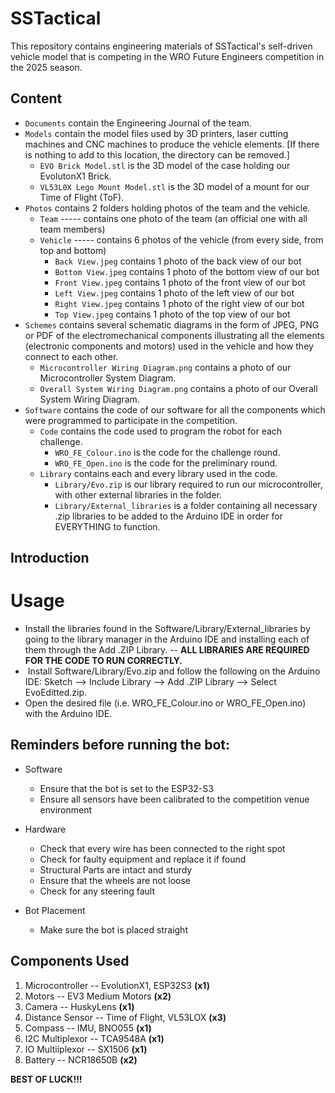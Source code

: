 # SSTactical

This repository contains engineering materials of SSTactical's self-driven vehicle model that is competing in the WRO Future Engineers competition in the 2025 season.
## Content
* `Documents` contain the Engineering Journal of the team.
* `Models` contain the model files used by 3D printers, laser cutting machines and CNC machines to produce the vehicle elements. [If there is nothing to add to this location, the directory can be removed.]
   * `EVO Brick Model.stl` is the 3D model of the case holding our EvolutonX1 Brick.
   * `VL53L0X Lego Mount Model.stl` is the 3D model of a mount for our Time of Flight (ToF). 
* `Photos` contains 2 folders holding photos of the team and the vehicle.
   * `Team` ----- contains one photo of the team (an official one with all team members)
   * `Vehicle` ----- contains 6 photos of the vehicle (from every side, from top and bottom)
      - `Back View.jpeg` contains 1 photo of the back view of our bot
      - `Bottom View.jpeg` contains 1 photo of the bottom view of our bot
      - `Front View.jpeg` contains 1 photo of the front view of our bot
      - `Left View.jpeg` contains 1 photo of the left view of our bot
      - `Right View.jpeg` contains 1 photo of the right view of our bot
      - `Top View.jpeg` contains 1 photo of the top view of our bot
* `Schemes` contains several schematic diagrams in the form of JPEG, PNG or PDF of the electromechanical components illustrating all the elements (electronic components and motors) used in the vehicle and how they connect to each other.
   * `Microcontroller Wiring Diagram.png` contains a photo of our Microcontroller System Diagram.
   * `Overall System Wiring Diagram.png` contains a photo of our Overall System Wiring Diagram.
* `Software` contains the code of our software for all the components which were programmed to participate in the competition.
  * `Code` contains the code used to program the robot for each challenge.
    - `WRO_FE_Colour.ino` is the code for the challenge round.               
    - `WRO_FE_Open.ino` is the code for the preliminary round.        
  * `Library` contains each and every library used in the code.
    - `Library/Evo.zip` is our library required to run our microcontroller, with other external libraries in the folder.
    - `Library/External_libraries` is a folder containing all necessary .zip libraries to be added to the Arduino IDE in order for EVERYTHING to function.
## Introduction
# Usage
  * Install the libraries found in the Software/Library/External_libraries by going to the library manager in the Arduino IDE and installing each of them through the Add .ZIP Library. -- **ALL LIBRARIES ARE REQUIRED FOR THE CODE TO RUN CORRECTLY.**
  * ⁠ ⁠Install Software/Library/Evo.zip and follow the following on the Arduino IDE: Sketch --> Include Library --> Add .ZIP Library --> Select EvoEditted.zip.
  *  ⁠Open the desired file (i.e. WRO_FE_Colour.ino or WRO_FE_Open.ino) with the Arduino IDE.                    

## Reminders before running the bot:
* Software
   - Ensure that the bot is set to the ESP32-S3
   - Ensure all sensors have been calibrated to the competition venue environment

* Hardware
   - Check that every wire has been connected to the right spot
   - Check for faulty equipment and replace it if found
   - Structural Parts are intact and sturdy
   - Ensure that the wheels are not loose
   - Check for any steering fault

* Bot Placement
   - Make sure the bot is placed straight
 
## Components Used
   1. Microcontroller -- EvolutionX1, ESP32S3 **(x1)**
   2. Motors -- EV3 Medium Motors **(x2)**
   3. Camera -- HuskyLens **(x1)**
   4. Distance Sensor -- Time of Flight, VL53LOX **(x3)**
   5. Compass -- IMU, BNO055 **(x1)**
   6. I2C Multiplexor -- TCA9548A **(x1)**
   7. IO Multiiplexor -- SX1506 **(x1)**
   8. Battery -- NCR18650B **(x2)**




**BEST OF LUCK!!!**


